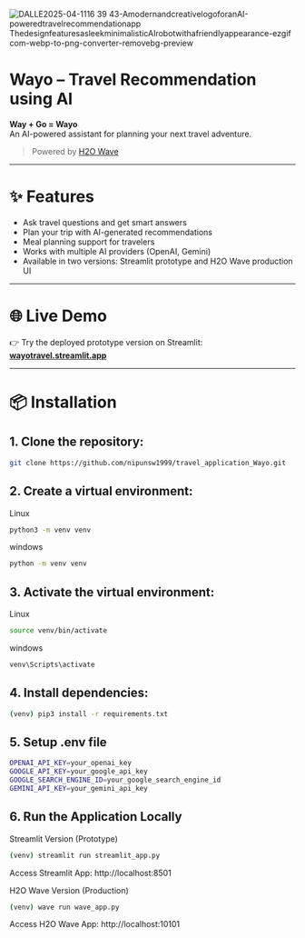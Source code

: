 ![DALLE2025-04-1116 39 43-AmodernandcreativelogoforanAI-poweredtravelrecommendationapp ThedesignfeaturesasleekminimalisticAIrobotwithafriendlyappearance-ezgif com-webp-to-png-converter-removebg-preview](https://github.com/user-attachments/assets/ea861c04-9a67-4b5e-ab6a-3110836efa12)
# Wayo – Travel Recommendation using AI

**Way + Go = Wayo**  
An AI-powered assistant for planning your next travel adventure.

> Powered by [H2O Wave](https://h2o.ai/products/h2o-wave/)

---

# ✨ Features

- Ask travel questions and get smart answers
- Plan your trip with AI-generated recommendations
- Meal planning support for travelers
- Works with multiple AI providers (OpenAI, Gemini)
- Available in two versions: Streamlit prototype and H2O Wave production UI

---

# 🌐 Live Demo

👉 Try the deployed prototype version on Streamlit:  
**[wayotravel.streamlit.app](https://wayotravel.streamlit.app)**

---

# 📦 Installation

## 1. Clone the repository:
```bash
git clone https://github.com/nipunsw1999/travel_application_Wayo.git
```
## 2. Create a virtual environment:
Linux
```bash
python3 -m venv venv
```
windows
```bash
python -m venv venv
```

## 3. Activate the virtual environment:
Linux
```bash
source venv/bin/activate
```
windows
```bash
venv\Scripts\activate
```

## 4. Install dependencies:
```bash
(venv) pip3 install -r requirements.txt
```
## 5. Setup .env file
```bash
OPENAI_API_KEY=your_openai_key
GOOGLE_API_KEY=your_google_api_key
GOOGLE_SEARCH_ENGINE_ID=your_google_search_engine_id
GEMINI_API_KEY=your_gemini_api_key
```

## 6. Run the Application Locally
Streamlit Version (Prototype)
```bash
(venv) streamlit run streamlit_app.py
```
Access Streamlit App: http://localhost:8501

H2O Wave Version (Production)
```bash
(venv) wave run wave_app.py
```
Access H2O Wave App: http://localhost:10101




